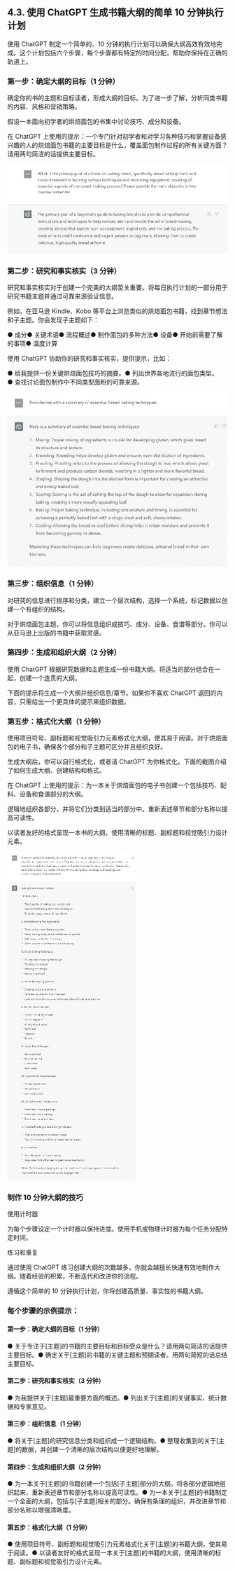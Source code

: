 ## 4.3\. 使用 ChatGPT 生成书籍大纲的简单 10 分钟执行计划

使用 ChatGPT 制定一个简单的、10 分钟的执行计划可以确保大纲高效有效地完成。这个计划包括六个步骤，每个步骤都有特定的时间分配，帮助你保持在正确的轨道上。

### 第一步：确定大纲的目标（1 分钟）

确定你的书的主题和目标读者，形成大纲的目标。为了进一步了解，分析同类书籍的内容、风格和营销策略。

假设一本面向初学者的烘焙面包的书集中讨论技巧、成分和设备。

在 ChatGPT 上使用的提示：一个专门针对初学者和对学习各种技巧和掌握设备感兴趣的人的烘焙面包书籍的主要目标是什么，覆盖面包制作过程的所有关键方面？请用两句简洁的话提供主要目标。

![image7.png](img/00020.jpeg)

### 第二步：研究和事实核实（3 分钟）

研究和事实核实对于创建一个完美的大纲至关重要。将每日执行计划的一部分用于研究书籍主题并通过可靠来源验证信息。

例如，在亚马逊 Kindle、Kobo 等平台上浏览类似的烘焙面包书籍，找到章节想法和子主题。你会发现子主题如下：

● 成分● 关键术语● 流程概述● 制作面包的多种方法● 设备● 开始前需要了解的事项● 温度计算

使用 ChatGPT 协助你的研究和事实核实，提供提示，比如：

● 给我提供一份关键烘焙面包技巧的摘要。● 列出世界各地流行的面包类型。● 查找讨论面包制作中不同类型面粉的可靠来源。

![image3.png](img/00021.jpeg)

### 第三步：组织信息（1 分钟）

对研究的信息进行排序和分类，建立一个层次结构，选择一个系统，标记数据以创建一个有组织的结构。

对于烘焙面包主题，你可以将信息组织成技巧、成分、设备、食谱等部分。你可以从亚马逊上出版的书籍中获取灵感。

### 第四步：生成和组织大纲（2 分钟）

使用 ChatGPT 根据研究数据和主题生成一份书籍大纲。将适当的部分组合在一起，创建一个连贯的大纲。

下面的提示将生成一个大纲并组织信息/章节。如果你不喜欢 ChatGPT 返回的内容，只需给出一个更具体的提示来组织数据。

### 第五步：格式化大纲（1 分钟）

使用项目符号、副标题和视觉吸引力元素格式化大纲，使其易于阅读。对于烘焙面包的电子书，确保各个部分和子主题可区分并且组织良好。

生成大纲后，你可以自行格式化，或者请 ChatGPT 为你格式化。下面的截图介绍了如何生成大纲、创建结构和格式。

在 ChatGPT 上使用的提示：为一本关于烘焙面包的电子书创建一个包括技巧、配料、设备和食谱部分的大纲。

逻辑地组织各部分，并将它们分类到适当的部分中。重新表述章节和部分名称以提高可读性。

以读者友好的格式呈现一本书的大纲，使用清晰的标题、副标题和视觉吸引力设计元素。

![image29.png](img/00022.jpeg)

### 制作 10 分钟大纲的技巧

使用计时器

为每个步骤设定一个计时器以保持进度。使用手机或物理计时器为每个任务分配特定时间。

练习和重复

通过使用 ChatGPT 练习创建大纲的次数越多，你就会越擅长快速有效地制作大纲。随着经验的积累，不断迭代和改进你的流程。

遵循这个简单的 10 分钟执行计划，你将创建高质量、事实性的书籍大纲。

### 每个步骤的示例提示：

#### 第一步：确定大纲的目标（1 分钟）

● 关于专注于[主题]的书籍的主要目标和目标受众是什么？请用两句简洁的话提供主要目标。● 确定关于[主题]的书籍的关键主题和预期读者。用两句简短的话总结主要目标。

#### 第二步：研究和事实核实（3 分钟）

● 为我提供关于[主题]最重要方面的概述。● 列出关于[主题]的关键事实、统计数据和专家意见。

#### 第三步：组织信息（1 分钟）

● 将关于[主题]的研究信息分类和组织成一个逻辑结构。● 整理收集到的关于[主题]的数据，并创建一个清晰的层次结构以便更好地理解。

#### 第四步：生成和组织大纲（2 分钟）

● 为一本关于[主题]的书籍创建一个包括[子主题]部分的大纲。将各部分逻辑地组织起来，重新表述章节和部分名称以提高可读性。● 为一本关于[主题]的书籍制定一个全面的大纲，包括与[子主题]相关的部分。确保有条理的组织，并改进章节和部分名称以增强清晰度。

#### 第五步：格式化大纲（1 分钟）

● 使用项目符号、副标题和视觉吸引力元素格式化关于[主题]的书籍大纲，使其易于阅读。● 以读者友好的格式呈现一本关于[主题]的书籍的大纲，使用清晰的标题、副标题和视觉吸引力设计元素。
